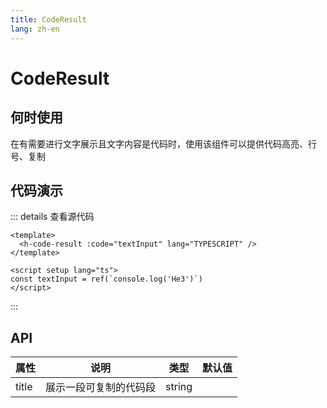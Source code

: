 ```yaml
---
title: CodeResult
lang: zh-en
---
```

# CodeResult

## 何时使用

在有需要进行文字展示且文字内容是代码时，使用该组件可以提供代码高亮、行号、复制

## 代码演示

<HCodeResult code="console.log('He3')" />

::: details 查看源代码

```vue
<template>
  <h-code-result :code="textInput" lang="TYPESCRIPT" />
</template>

<script setup lang="ts">
const textInput = ref(`console.log('He3')`)
</script>

```

:::

## API

| 属性  | 说明                   | 类型   | 默认值 |
| ----- | ---------------------- | ------ | ------ |
| title | 展示一段可复制的代码段 | string |        |
